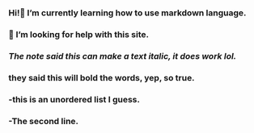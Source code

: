 ### Hi!🌱 I’m currently learning how to use markdown language.
### 🤔 I’m looking for help with this site.
### _The note said this can make a text italic, it does work lol._
### **they said this will bold the words, yep, so true.**
### -this is an unordered list I guess.
### -The second line.

